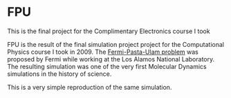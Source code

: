 FPU
===

This is the final project for the Complimentary Electronics course I took

FPU is the result of the final simulation project project for the Computational Physics course I took in 2009. The [Fermi-Pasta-Ulam problem](http://en.wikipedia.org/wiki/Fermi%E2%80%93Pasta%E2%80%93Ulam_problem) was proposed by Fermi while working at the Los Alamos National Laboratory. The resulting simulation was one of the very first Molecular Dynamics simulations in the history of science.

This is a very simple reproduction of the same simulation. 
